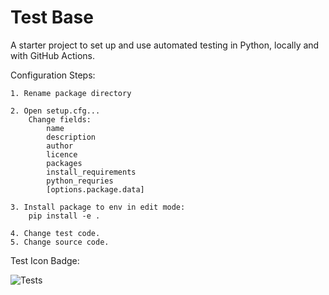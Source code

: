 # Test Base
A starter project to set up and use automated testing in Python, locally and with GitHub Actions.

Configuration Steps:
    
    1. Rename package directory
    
    2. Open setup.cfg...
        Change fields:
            name
            description
            author
            licence
            packages
            install_requirements
            python_requries
            [options.package.data]
            
    3. Install package to env in edit mode:
        pip install -e .
        
    4. Change test code.
    5. Change source code.

 
Test Icon Badge:

![Tests](https://github.com/mCodingLLC/SlapThatLikeButton-TestingStarterProject/actions/workflows/tests.yml/badge.svg)
